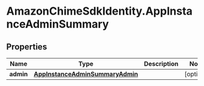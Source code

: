 # AmazonChimeSdkIdentity.AppInstanceAdminSummary

## Properties

Name | Type | Description | Notes
------------ | ------------- | ------------- | -------------
**admin** | [**AppInstanceAdminSummaryAdmin**](AppInstanceAdminSummaryAdmin.md) |  | [optional] 


